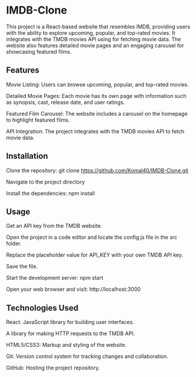 # IMDB-Clone

This project is a React-based website that resembles IMDB, providing users with the ability to explore upcoming, popular, and top-rated movies. It integrates with the TMDB movies API using for fetching movie data. The website also features detailed movie pages and an engaging carousel for showcasing featured films.

## Features

Movie Listing: Users can browse upcoming, popular, and top-rated movies.

Detailed Movie Pages: Each movie has its own page with information such as synopsis, cast, release date, and user ratings.

Featured Film Carousel: The website includes a carousel on the homepage to highlight featured films.

API Integration: The project integrates with the TMDB movies API to fetch movie data.

## Installation

Clone the repository: git clone https://github.com/Komal40/IMDB-Clone.git

Navigate to the project directory

Install the dependencies: npm install

## Usage

Get an API key from the TMDB website.

Open the project in a code editor and locate the config.js file in the src folder.

Replace the placeholder value for API_KEY with your own TMDB API key.

Save the file.

Start the development server: npm start

Open your web browser and visit: http://localhost:3000

## Technologies Used

React: JavaScript library for building user interfaces.

A library for making HTTP requests to the TMDB API.

HTML5/CSS3: Markup and styling of the website.

Git: Version control system for tracking changes and collaboration.

GitHub: Hosting the project repository.
